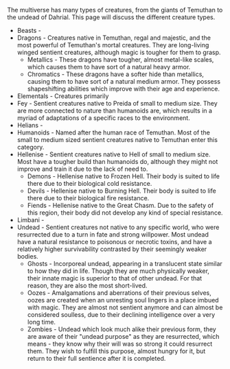 The multiverse has many types of creatures, from the giants of Temuthan to the undead of Dahrial. This page will discuss the different creature types.
 
- Beasts -
- Dragons - Creatures native in Temuthan, regal and majestic, and the most powerful of Temuthan's mortal creatures. They are long-living winged sentient creatures, although magic is tougher for them to grasp.
    - Metallics - These dragons have tougher, almost metal-like scales, which causes them to have sort of a natural heavy armor.
    - Chromatics - These dragons have a softer hide than metallics, causing them to have sort of a natural medium armor. They possess shapeshifting abilities which improve with their age and experience.
- Elementals - Creatures primarily 
- Fey - Sentient creatures native to Preida of small to medium size. They are more connected to nature than humanoids are, which results in a myriad of adaptations of a specific races to the environment.
- Helians - 
- Humanoids - Named after the human race of Temuthan. Most of the small to medium sized sentient creatures native to Temuthan enter this category.
- Hellenise - Sentient creatures native to Hell of small to medium size. Most have a tougher build than humanoids do, although they might not improve and train it due to the lack of need to.
    - Demons - Hellenise native to Frozen Hell. Their body is suited to life there due to their biological cold resistance.
    - Devils - Hellenise native to Burning Hell. Their body is suited to life there due to their biological fire resistance.
    - Fiends - Hellenise native to the Great Chasm. Due to the safety of this region, their body did not develop any kind of special resistance.
- Limbani - 
- Undead - Sentient creatures not native to any specific world, who were resurrected due to a turn in fate and strong willpower. Most undead have a natural resistance to poisonous or necrotic toxins, and have a relatively higher survivability contrasted by their seemingly weaker bodies.
    - Ghosts - Incorporeal undead, appearing in a translucent state similar to how they did in life. Though they are much physically weaker, their innate magic is superior to that of other undead. For that reason, they are also the most short-lived.
    - Oozes - Amalgamations and aberrations of their previous selves, oozes are created when an unresting soul lingers in a place imbued with magic. They are almost not sentient anymore and can almost be considered soulless, due to their declining intelligence over a very long time.
    - Zombies - Undead which look much alike their previous form, they are aware of their "undead purpose" as they are resurrected, which means - they know why their will was so strong it could resurrect them. They wish to fulfill this purpose, almost hungry for it, but return to their full sentience after it is completed.